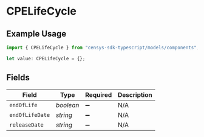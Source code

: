# CPELifeCycle

## Example Usage

```typescript
import { CPELifeCycle } from "censys-sdk-typescript/models/components";

let value: CPELifeCycle = {};
```

## Fields

| Field              | Type               | Required           | Description        |
| ------------------ | ------------------ | ------------------ | ------------------ |
| `endOfLife`        | *boolean*          | :heavy_minus_sign: | N/A                |
| `endOfLifeDate`    | *string*           | :heavy_minus_sign: | N/A                |
| `releaseDate`      | *string*           | :heavy_minus_sign: | N/A                |
